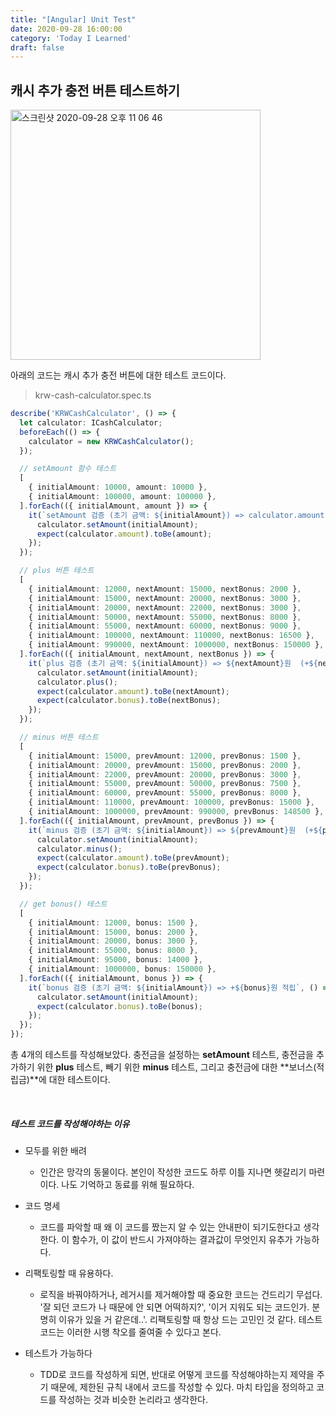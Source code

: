 ```yaml
---
title: "[Angular] Unit Test"
date: 2020-09-28 16:00:00
category: 'Today I Learned'
draft: false
---
```


## 캐시 추가 충전 버튼 테스트하기

<img width="400" alt="스크린샷 2020-09-28 오후 11 06 46" src="https://user-images.githubusercontent.com/36187948/94442838-60e6b800-01df-11eb-9814-acdc510e62bd.png">

아래의 코드는 캐시 추가 충전 버튼에 대한 테스트 코드이다.

> krw-cash-calculator.spec.ts

```ts
describe('KRWCashCalculator', () => {
  let calculator: ICashCalculator;
  beforeEach(() => {
    calculator = new KRWCashCalculator();
  });

  // setAmount 함수 테스트
  [
    { initialAmount: 10000, amount: 10000 },
    { initialAmount: 100000, amount: 100000 },
  ].forEach(({ initialAmount, amount }) => {
    it(`setAmount 검증 (초기 금액: ${initialAmount}) => calculator.amount: ${amount}원`, () => {
      calculator.setAmount(initialAmount);
      expect(calculator.amount).toBe(amount);
    });
  });

  // plus 버튼 테스트
  [
    { initialAmount: 12000, nextAmount: 15000, nextBonus: 2000 },
    { initialAmount: 15000, nextAmount: 20000, nextBonus: 3000 },
    { initialAmount: 20000, nextAmount: 22000, nextBonus: 3000 },
    { initialAmount: 50000, nextAmount: 55000, nextBonus: 8000 },
    { initialAmount: 55000, nextAmount: 60000, nextBonus: 9000 },
    { initialAmount: 100000, nextAmount: 110000, nextBonus: 16500 },
    { initialAmount: 990000, nextAmount: 1000000, nextBonus: 150000 },
  ].forEach(({ initialAmount, nextAmount, nextBonus }) => {
    it(`plus 검증 (초기 금액: ${initialAmount}) => ${nextAmount}원  (+${nextBonus}원 적립)`, () => {
      calculator.setAmount(initialAmount);
      calculator.plus();
      expect(calculator.amount).toBe(nextAmount);
      expect(calculator.bonus).toBe(nextBonus);
    });
  });

  // minus 버튼 테스트
  [
    { initialAmount: 15000, prevAmount: 12000, prevBonus: 1500 },
    { initialAmount: 20000, prevAmount: 15000, prevBonus: 2000 },
    { initialAmount: 22000, prevAmount: 20000, prevBonus: 3000 },
    { initialAmount: 55000, prevAmount: 50000, prevBonus: 7500 },
    { initialAmount: 60000, prevAmount: 55000, prevBonus: 8000 },
    { initialAmount: 110000, prevAmount: 100000, prevBonus: 15000 },
    { initialAmount: 1000000, prevAmount: 990000, prevBonus: 148500 },
  ].forEach(({ initialAmount, prevAmount, prevBonus }) => {
    it(`minus 검증 (초기 금액: ${initialAmount}) => ${prevAmount}원  (+${prevBonus}원 적립)`, () => {
      calculator.setAmount(initialAmount);
      calculator.minus();
      expect(calculator.amount).toBe(prevAmount);
      expect(calculator.bonus).toBe(prevBonus);
    });
  });

  // get bonus() 테스트
  [
    { initialAmount: 12000, bonus: 1500 },
    { initialAmount: 15000, bonus: 2000 },
    { initialAmount: 20000, bonus: 3000 },
    { initialAmount: 55000, bonus: 8000 },
    { initialAmount: 95000, bonus: 14000 },
    { initialAmount: 1000000, bonus: 150000 },
  ].forEach(({ initialAmount, bonus }) => {
    it(`bonus 검증 (초기 금액: ${initialAmount}) => +${bonus}원 적립`, () => {
      calculator.setAmount(initialAmount);
      expect(calculator.bonus).toBe(bonus);
    });
  });
});
```

총 4개의 테스트를 작성해보았다. 충전금을 설정하는 **setAmount** 테스트, 충전금을 추가하기 위한 **plus** 테스트, 빼기 위한 **minus** 테스트, 그리고 충전금에 대한 **보너스(적립금)**에 대한 테스트이다. 

<br>

##### 테스트 코드를 작성해야하는 이유

- 모두를 위한 배려
  - 인간은 망각의 동물이다. 본인이 작성한 코드도 하루 이틀 지나면 헷갈리기 마련이다. 나도 기억하고 동료를 위해 필요하다.

- 코드 명세
  - 코드를 파악할 때 왜 이 코드를 짰는지 알 수 있는 안내판이 되기도한다고 생각한다. 이 함수가, 이 값이 반드시 가져야하는 결과값이 무엇인지 유추가 가능하다.
- 리팩토링할 때 유용하다.
  - 로직을 바꿔야하거나, 레거시를 제거해야할 때 중요한 코드는 건드리기 무섭다. '잘 되던 코드가 나 때문에 안 되면 어떡하지?', '이거 지워도 되는 코드인가. 분명히 이유가 있을 거 같은데..'. 리팩토링할 때 항상 드는 고민인 것 같다. 테스트 코드는 이러한 시행 착오를 줄여줄 수 있다고 본다.
- 테스트가 가능하다
  - TDD로 코드를 작성하게 되면, 반대로 어떻게 코드를 작성해야하는지 제약을 주기 때문에, 제한된 규칙 내에서 코드를 작성할 수 있다. 마치 타입을 정의하고 코드를 작성하는 것과 비슷한 논리라고 생각한다.